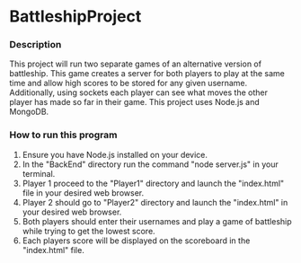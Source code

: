 # BattleshipProject

### Description
This project will run two separate games of an alternative version of battleship. This game creates a server for both players to play at the same time and allow high scores to be stored for any given username. Additionally, using sockets each player can see what moves the other player has made so far in their game. This project uses Node.js and MongoDB.


### How to run this program

1. Ensure you have Node.js installed on your device.
2. In the "BackEnd" directory run the command "node server.js" in your terminal.
3. Player 1 proceed to the "Player1" directory and launch the "index.html" file in your desired web browser.
4. Player 2 should go to "Player2" directory and launch the "index.html" in your desired web browser.
5. Both players should enter their usernames and play a game of battleship while trying to get the lowest score.
6. Each players score will be displayed on the scoreboard in the "index.html" file.
